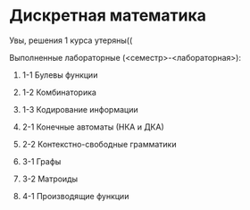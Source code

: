 # Дискретная математика
 Увы, решения 1 курса утеряны((

Выполненные лабораторные (<семестр>-<лабораторная>):

1. 1-1 Булевы функции
2. 1-2 Комбинаторика
3. 1-3 Кодирование информации


4. 2-1 Конечные автоматы (НКА и ДКА)
5. 2-2 Контекстно-свободные грамматики


6. 3-1 Графы
7. 3-2 Матроиды


8. 4-1 Производящие функции